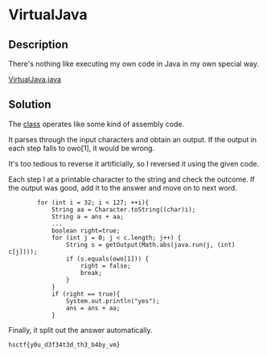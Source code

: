 # VirtualJava

## Description

There's nothing like executing my own code in Java in my own special way.

[VirtualJava.java](VirtualJava.java)

## Solution

The [class](VirtualJava.class) operates like some kind of assembly code.

It parses through the input characters and obtain an output. If the output in each step falls to owo[1], it would be wrong.

It's too tedious to reverse it artificially, so I reversed it using the given code.

Each step I at a printable character to the string and check the outcome. If the output was good, add it to the answer and move on to next word.

```
        for (int i = 32; i < 127; ++i){
            String aa = Character.toString((char)i);
            String a = ans + aa;
            ...
            boolean right=true;
            for (int j = 0; j < c.length; j++) {
                String s = getOutput(Math.abs(java.run(j, (int) c[j])));
                if (s.equals(owo[1])) {
                    right = false;
                    break;
                }
            }
            if (right == true){
                System.out.println("yes");
                ans = ans + aa;
            }
```

Finally, it split out the answer automatically.

```
hsctf{y0u_d3f34t3d_th3_b4by_vm}
```
